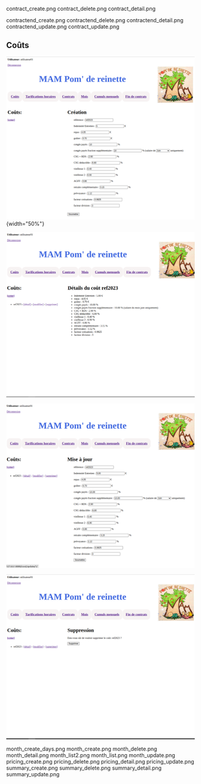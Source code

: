 


contract_create.png
contract_delete.png
contract_detail.png

contractend_create.png
contractend_delete.png
contractend_detail.png
contractend_update.png
contract_update.png


## Coûts

![create](./pictures/cost_create.png){width="50%"}

![detail](./pictures/cost_detail.png)

![update](./pictures/cost_update.png)

![delete](./pictures/cost_delete.png)

month_create_days.png
month_create.png
month_delete.png
month_detail.png
month_list2.png
month_list.png
month_update.png
pricing_create.png
pricing_delete.png
pricing_detail.png
pricing_update.png
summary_create.png
summary_delete.png
summary_detail.png
summary_update.png

